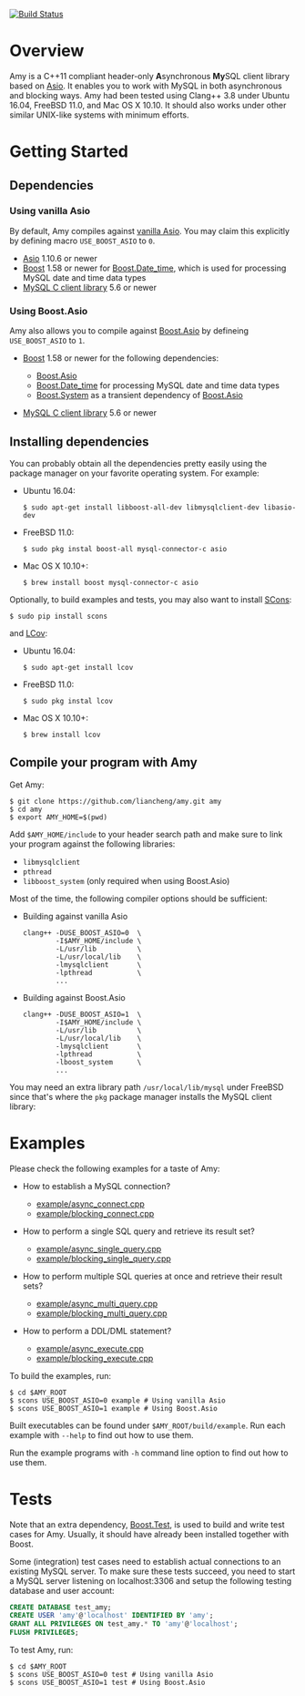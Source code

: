 [![Build Status](https://travis-ci.org/liancheng/amy.svg?branch=master)](https://travis-ci.org/liancheng/amy)

# Overview

Amy is a C++11 compliant header-only **A**synchronous **My**SQL client library based on [Asio][asio]. It enables you to work with MySQL in both asynchronous and blocking ways. Amy had been tested using Clang++ 3.8 under Ubuntu 16.04, FreeBSD 11.0, and Mac OS X 10.10. It should also works under other similar UNIX-like systems with minimum efforts.

# Getting Started

## Dependencies

### Using vanilla Asio

By default, Amy compiles against [vanilla Asio][vanilla-asio]. You may claim this explicitly by defining macro `USE_BOOST_ASIO` to `0`.

- [Asio][vanilla-asio] 1.10.6 or newer
- [Boost][boost] 1.58 or newer for [Boost.Date_time][boost-date-time], which is used for processing MySQL date and time data types
- [MySQL C client library][mysql-c-connector] 5.6 or newer

### Using Boost.Asio

Amy also allows you to compile against [Boost.Asio][boost-asio] by defineing `USE_BOOST_ASIO` to `1`.

- [Boost][boost] 1.58 or newer for the following dependencies:

  - [Boost.Asio][boost-asio]
  - [Boost.Date_time][boost-date-time] for processing MySQL date and time data types
  - [Boost.System][boost-system] as a transient dependency of [Boost.Asio][boost-asio]

- [MySQL C client library][mysql-c-connector] 5.6 or newer

## Installing dependencies

You can probably obtain all the dependencies pretty easily using the package manager on your favorite operating system. For example:

- Ubuntu 16.04:

  ```
  $ sudo apt-get install libboost-all-dev libmysqlclient-dev libasio-dev
  ```

- FreeBSD 11.0:

  ```
  $ sudo pkg instal boost-all mysql-connector-c asio
  ```

- Mac OS X 10.10+:

  ```
  $ brew install boost mysql-connector-c asio
  ```

Optionally, to build examples and tests, you may also want to install [SCons][scons]:

```
$ sudo pip install scons
```

and [LCov][lcov]:

- Ubuntu 16.04:

  ```
  $ sudo apt-get install lcov
  ```

- FreeBSD 11.0:

  ```
  $ sudo pkg instal lcov
  ```

- Mac OS X 10.10+:

  ```
  $ brew install lcov
  ```

## Compile your program with Amy

Get Amy:

```
$ git clone https://github.com/liancheng/amy.git amy
$ cd amy
$ export AMY_HOME=$(pwd)
```

Add `$AMY_HOME/include` to your header search path and make sure to link your program against the following libraries:

- `libmysqlclient`
- `pthread`
- `libboost_system` (only required when using Boost.Asio)

Most of the time, the following compiler options should be sufficient:

- Building against vanilla Asio

  ```
  clang++ -DUSE_BOOST_ASIO=0  \
          -I$AMY_HOME/include \
          -L/usr/lib          \
          -L/usr/local/lib    \
          -lmysqlclient       \
          -lpthread           \
          ...
  ```

- Building against Boost.Asio

  ```
  clang++ -DUSE_BOOST_ASIO=1  \
          -I$AMY_HOME/include \
          -L/usr/lib          \
          -L/usr/local/lib    \
          -lmysqlclient       \
          -lpthread           \
          -lboost_system      \
          ...
  ```

You may need an extra library path `/usr/local/lib/mysql` under FreeBSD since that's where the `pkg` package manager installs the MySQL client library:

# Examples

Please check the following examples for a taste of Amy:

- How to establish a MySQL connection?

  - [example/async_connect.cpp](example/async_connect.cpp)
  - [example/blocking_connect.cpp](example/blocking_connect.cpp)

- How to perform a single SQL query and retrieve its result set?

  - [example/async_single_query.cpp](example/async_single_query.cpp)
  - [example/blocking_single_query.cpp](example/blocking_single_query.cpp)

- How to perform multiple SQL queries at once and retrieve their result sets?

  - [example/async_multi_query.cpp](example/async_multi_query.cpp)
  - [example/blocking_multi_query.cpp](example/blocking_multi_query.cpp)

- How to perform a DDL/DML statement?

  - [example/async_execute.cpp](example/async_execute.cpp)
  - [example/blocking_execute.cpp](example/blocking_execute.cpp)

To build the examples, run:

```
$ cd $AMY_ROOT
$ scons USE_BOOST_ASIO=0 example # Using vanilla Asio
$ scons USE_BOOST_ASIO=1 example # Using Boost.Asio
```

Built executables can be found under `$AMY_ROOT/build/example`. Run each example with `--help` to find out how to use them.

Run the example programs with `-h` command line option to find out how to use them.

# Tests

Note that an extra dependency, [Boost.Test][boost-test], is used to build and write test cases for Amy. Usually, it should have already been installed together with Boost.

Some (integration) test cases need to establish actual connections to an existing MySQL server. To make sure these tests succeed, you need to start a MySQL server listening on localhost:3306 and setup the following testing database and user account:

```sql
CREATE DATABASE test_amy;
CREATE USER 'amy'@'localhost' IDENTIFIED BY 'amy';
GRANT ALL PRIVILEGES ON test_amy.* TO 'amy'@'localhost';
FLUSH PRIVILEGES;
```

To test Amy, run:

```
$ cd $AMY_ROOT
$ scons USE_BOOST_ASIO=0 test # Using vanilla Asio
$ scons USE_BOOST_ASIO=1 test # Using Boost.Asio
```

[asio]: http://think-async.com/Asio
[boost-asio]: http://www.boost.org/doc/libs/1_58_0/doc/html/boost_asio.html
[boost-date-time]: http://www.boost.org/doc/libs/1_58_0/doc/html/date_time.html
[boost-iterator]: http://www.boost.org/doc/libs/1_58_0/libs/iterator/doc/index.html
[boost-system]: http://www.boost.org/doc/libs/1_58_0/libs/system/doc/index.html
[boost-test]: http://www.boost.org/doc/libs/1_58_0/libs/test/doc/html/index.html
[boost]: http://www.boost.org/
[lcov]: http://ltp.sourceforge.net/coverage/lcov.php
[mysql-c-connector]: https://dev.mysql.com/downloads/connector/c/
[scons]: http://scons.org/
[vanilla-asio]: https://github.com/chriskohlhoff/asio
